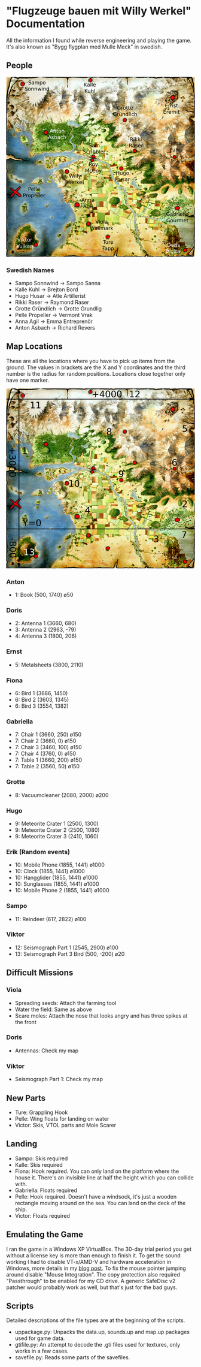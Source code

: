 # "Flugzeuge bauen mit Willy Werkel" Documentation

All the information I found while reverse engineering and playing the game. It's also known as "Bygg flygplan med Mulle Meck" in swedish. 

## People

![Map People](img/map_people.png)

### Swedish Names

* Sampo Sonnwind -> Sampo Sanna
* Kalle Kuhl -> Brejton Bord
* Hugo Husar -> Atle Artillerist
* Rikki Raser -> Raymond Raser
* Grotte Gründlich -> Grotte Grundlig
* Pelle Propeller -> Vermont Vrak
* Anna Agil -> Emma Entreprenör
* Anton Asbach -> Richard Revers


## Map Locations

These are all the locations where you have to pick up items from the ground. The values in brackets are the X and Y coordinates and the third number is the radius for random positions. Locations close together only have one marker.

![Map Locations](img/map_locations.png)

### Anton
* 1: Book (500, 1740) ø50

### Doris
* 2: Antenna 1 (3660, 680)
* 3: Antenna 2 (2963, -79)
* 4: Antenna 3 (1800, 206)

### Ernst
* 5: Metalsheets (3800, 2110)

### Fiona
* 6: Bird 1 (3686, 1450)
* 6: Bird 2 (3603, 1345)
* 6: Bird 3 (3554, 1382)

### Gabriella
* 7: Chair 1 (3660, 250) ø150
* 7: Chair 2 (3660, 0) ø150
* 7: Chair 3 (3460, 100) ø150
* 7: Chair 4 (3760, 0) ø150
* 7: Table 1 (3660, 200) ø150
* 7: Table 2 (3560, 50) ø150

### Grotte
* 8: Vacuumcleaner (2080, 2000) ø200

### Hugo
* 9: Meteorite Crater 1 (2500, 1300)
* 9: Meteorite Crater 2 (2500, 1080)
* 9: Meteorite Crater 3 (2410, 1060)

### Erik (Random events)
* 10: Mobile Phone (1855, 1441) ø1000
* 10: Clock (1855, 1441) ø1000
* 10: Hangglider (1855, 1441) ø1000
* 10: Sunglasses (1855, 1441) ø1000
* 10: Mobile Phone 2 (1855, 1441) ø1000

### Sampo
* 11: Reindeer (617, 2822) ø100

### Viktor
* 12: Seismograph Part 1 (2545, 2900) ø100
* 13: Seismograph Part 3 Bird (500, -200) ø20


## Difficult Missions

### Viola

* Spreading seeds: Attach the farming tool
* Water the field: Same as above
* Scare moles: Attach the nose that looks angry and has three spikes at the front

### Doris

* Antennas: Check my map

### Viktor

* Seismograph Part 1: Check my map


## New Parts

* Ture: Grappling Hook
* Pelle: Wing floats for landing on water
* Victor: Skis, VTOL parts and Mole Scarer


## Landing

* Sampo: Skis required
* Kalle: Skis required
* Fiona: Hook required. You can only land on the platform where the house it. There's an invisible line at half the height which you can collide with.
* Gabriella: Floats required
* Pelle: Hook required. Doesn't have a windsock, it's just a wooden rectangle moving around on the sea. You can land on the deck of the ship.
* Victor: Floats required


## Emulating the Game

I ran the game in a Windows XP VirtualBox. The 30-day trial period you get without a license key is more than enough to finish it. To get the sound working I had to disable VT-x/AMD-V and hardware acceleration in Windows, more details in my [blog post](http://yepoleb.github.io/blog/2016/08/31/fixing-sound-issues-with-virtualbox/). To fix the mouse pointer jumping around disable "Mouse Integration". The copy protection also required "Passthrough" to be enabled for my CD drive. A generic SafeDisc v2 patcher would probably work as well, but that's just for the bad guys.


## Scripts

Detailed descriptions of the file types are at the beginning of the scripts.

* uppackage.py: Unpacks the data.up, sounds.up and map.up packages used for game data.
* gtifile.py: An attempt to decode the .gti files used for textures, only works in a few cases.
* savefile.py: Reads some parts of the savefiles.

